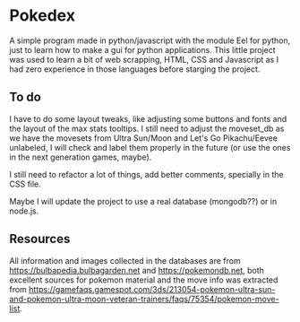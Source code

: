 # Pokedex

A simple program made in python/javascript with the module Eel for python, just to learn how to make a gui for python applications. This little project was used to learn a bit of web scrapping, HTML, CSS and Javascript as I had zero experience in those languages before starging the project.

<h2>To do</h2>

I have to do some layout tweaks, like adjusting some buttons and fonts and the layout of the max stats tooltips. I still need to adjust the moveset_db as we have the movesets from Ultra Sun/Moon and Let's Go Pikachu/Eevee unlabeled, I will check and label them properly in the future (or use the ones in the next generation games, maybe).

I still need to refactor a lot of things, add better comments, specially in the CSS file.

Maybe I will update the project to use a real database (mongodb??) or in node.js.

<h2>Resources</h2>

All information and images collected in the databases are from <a>https://bulbapedia.bulbagarden.net</a> and <a>https://pokemondb.net</a>, both excellent sources for pokemon material and the move info was extracted from <a>https://gamefaqs.gamespot.com/3ds/213054-pokemon-ultra-sun-and-pokemon-ultra-moon-veteran-trainers/faqs/75354/pokemon-move-list</a>.
